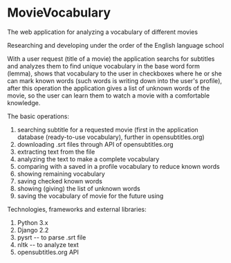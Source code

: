 # MovieVocabulary
The web application for analyzing a vocabulary of different movies

Researching and developing under the order of the English language school

With a user request (title of a movie) the application searchs for subtitles and analyzes them to find unique vocabulary in the base word form (lemma),
shows that vocabulary to the user in checkboxes where he or she can mark known words (such words is writing down into the user's profile),
after this operation the application gives a list of unknown words of the movie, so the user can learn them to watch a movie with a comfortable knowledge.

The basic operations:
1. searching subtitle for a requested movie (first in the application database (ready-to-use vocabulary), further in opensubtitles.org)
2. downloading .srt files through API of opensubtitles.org
3. extracting text from the file
4. analyzing the text to make a complete vocabulary
5. comparing with a saved in a profile vocabulary to reduce known words
6. showing remaining vocabulary
7. saving checked known words
8. showing (giving) the list of unknown words
9. saving the vocabulary of movie for the future using

Technologies, frameworks and external libraries:
1. Python 3.x
2. Django 2.2
3. pysrt -- to parse .srt file
4. nltk -- to analyze text
5. opensubtitles.org API
